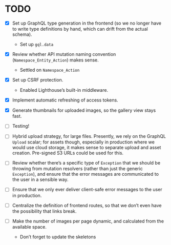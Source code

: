 # TODO

- [x] Set up GraphQL type generation in the frontend (so we no longer have to write type definitions by hand, which can
  drift from the actual schema).
    - Set up `gql.data`

- [x] Review whether API mutation naming convention (`Namespace_Entity_Action`) makes sense.
    - Settled on `Namespace_Action`

- [x] Set up CSRF protection.
    - Enabled Lighthouse’s built-in middleware.

- [x] Implement automatic refreshing of access tokens.

- [x] Generate thumbnails for uploaded images, so the gallery view stays fast.

- [ ] Testing!

- [ ] Hybrid upload strategy, for large files. Presently, we rely on the GraphQL `Upload` scalar; for assets though,
  especially in production where we would use cloud storage, it makes sense to separate upload and asset creation.
  Pre-signed S3 URLs could be used for this.

- [ ] Review whether there’s a specific type of `Exception` that we should be throwing from mutation resolvers (rather
  than just the generic `Exception`), and ensure that the error messages are communicated to the user in a sensible way.

- [ ] Ensure that we only ever deliver client-safe error messages to the user in production.

- [ ] Centralize the definition of frontend routes, so that we don’t even have the possibility that links break.

- [ ] Make the number of images per page dynamic, and calculated from the available space.
    - Don’t forget to update the skeletons
